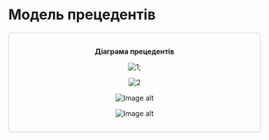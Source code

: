 # Модель прецедентів


<center style="
    border-radius:4px;
    border: 1px solid #cfd7e6;
    box-shadow: 0 1px 3px 0 rgba(89,105,129,.05), 0 1px 1px 0 rgba(0,0,0,.025);
    padding: 1em;"
>

**Діаграма прецедентів**

![1](https://www.plantuml.com/plantuml/png/ZLExJkD05Etp5QDiiPMBR3P9iucoMcr9IOq6Pq0Hnexy40zH94OyEbFma10Iy0UM4qDa5ESNxlqZXZiGao516ScMVNJEcNlFt6bxFdVzODSg-LtV4YNsllviERRFlEwXQ5Rgp7GinsrkMjpSQS4D93ynWcV88MCuW2d4C88CZo6HNnEOO4GsmkumPLgYVsxwZilAS0ivzc6C0moL1i_AZ7jitHCk-o7audnES0KPRPDY7qEY_j_l2TTVIBw352Ro6S7Jcu3eQzpcsqlCBoGxXXUynX36a17_hysj0w_m9q7W2PDxWYG9Xge9cKACfr8SgHR-RLGqyeEiuf9wxUlKNnhr4KD8o3TLCJ8PyLGc5HRP5kgglX4r7SDGaLTm-Aqvt4DAUmzb716CljNMlcXpF8VnYhNNTRNKvNW2EHtRAWuDTIZqei4nWfxHelnrIEKy6mAZu-pPX5CL7xDKm8qbzDfYEi6paIdmwc9SfZxl7nX7BQhtaxs65Yu5t9RNIrxRLm00);

![2](//www.plantuml.com/plantuml/png/XPBDIiD058NtVOgXNNUWwSv5AOYFu4wGePsTff8Vx39M11U281gN-WYnjbAZILxXt3Vo9WCc94CxYv3SUxupzoTJFr1U45vUz7g2Zve52q_qyOAKRb1WIn6j-aBvucHvfRr033GVfOmwzFLC-PhrRnGXfplasE0BMsJ8w57mPu4ThUWMQoGcM9cT7f-Fn42fqghbzCxqXiMVJKXWJJ672-JcZKNV_qvorF9unI-BCYGTZkAQwdBFLVs9_LuBxxJu9-pmGJ55egemPUA77f2MepdKWXntck12gWNSrmCjh7C-S_UFMZfcNsQ7m_dYsXrEoaGLDVSB6Sg9MSoHNWRQdVjrrh5b6t0JbpO3jZYe6DiLKtxo__a7)

![Image alt](//www.plantuml.com/plantuml/png/XL6nIWD14EtlAuQapa9IMeI0jQMr3CbYenUutKFBYm6r4onI2Vv252y6DEilpFoHpzq8AnncZhjXthptRdPsuZnNlhwyA0f2yDJFA-h9axIom_ic6scrwH4xEk6Ipsr5VOjWJeBQsIax2ycp1BsNhJPHkjC7aY1V06vqAQ-oJc1qEZq-6rAVEThyTNcKhRpeIXlI1TG1tm1WIIXo_zpA33j6MS3eu_UlXBJ-Vnw3v-29z4xQMBvZF7Hl3Sdd7jheAZSRfVtibpQOpQ_AmVYd5-548bERSTh6aRtsjfov8cld19DHCiQecr5Ca72ftm00)

![Image alt](//www.plantuml.com/plantuml/png/SoWkIImgAStDuKfCBialKb2wCE72tWiRBko-EErYquKT5tOfAIGMApZc9UPK5fSeAAS2GM8Y5vS249GMfoOd5gS2jIouiFN25g2cpHURBsm2qdilxBtOht1XtuNz5tPSR48M19iMwXnlgA2Sc0Wo2isaAK1D89CGfa3CmD2lPuYcSzA57M2Tkozi9Q3J2B_h2UWs1diU5YAwAVdbURfs81cGCDHf2dgbUdOGRrgbLfIavgKK8sIDyCeQOvDr09B0A080)


</center>


